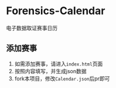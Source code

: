# Forensics-Calendar
电子数据取证赛事日历
## 添加赛事
1. 如需添加赛事，请进入`index.html`页面
2. 按照内容填写，并生成json数据
3. fork本项目，修改`Calendar.json`后pr即可
